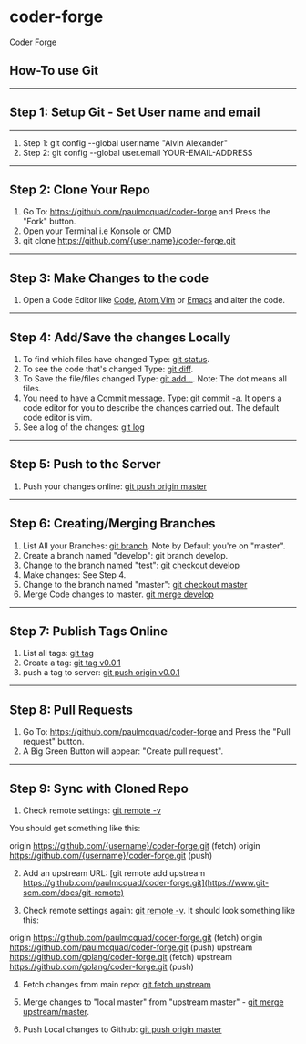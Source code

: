 # coder-forge
Coder Forge

## How-To use Git
----
## Step 1: Setup Git - Set User name and email
----
1. Step 1: git config --global user.name "Alvin Alexander"
2. Step 2: git config --global user.email YOUR-EMAIL-ADDRESS
----
## Step 2: Clone Your Repo
1. Go To: https://github.com/paulmcquad/coder-forge and Press the "Fork" button.
2. Open your Terminal i.e Konsole or CMD
3. git clone https://github.com/{user.name}/coder-forge.git
----
## Step 3: Make Changes to the code
1. Open a Code Editor like [Code](https://code.visualstudio.com/), [Atom](https://atom.io/),[Vim](https://www.vim.org/download.php) or [Emacs](https://www.gnu.org/software/emacs/) and alter the code.
----
## Step 4: Add/Save the changes Locally
1. To find which files have changed Type: [git status](https://git-scm.com/docs/git-status).
2. To see the code that's changed Type: [git diff](https://git-scm.com/docs/git-diff).
3. To Save the file/files changed Type: [git add . ](https://git-scm.com/docs/git-add). Note: The dot means all files.
4. You need to have a Commit message. Type: [git commit -a](https://git-scm.com/docs/git-commit). It opens a code editor for you to describe the changes carried out. The default code editor is vim.
5. See a log of the changes: [git log](https://git-scm.com/docs/git-log)
----
## Step 5: Push to the Server
1. Push your changes online: [git push origin master](https://git-scm.com/docs/git-push)
----
## Step 6: Creating/Merging Branches
1. List All your Branches: [git branch](https://git-scm.com/docs/git-branch). Note by Default you're on "master".
2. Create a branch named "develop": git branch develop.
3. Change to the branch named "test": [git checkout develop](https://git-scm.com/docs/git-checkout)
4. Make changes: See Step 4.
5. Change to the branch named "master": [git checkout master](https://git-scm.com/docs/git-checkout)
6. Merge Code changes to master. [git merge develop](https://git-scm.com/docs/git-merge)
----
## Step 7: Publish Tags Online
1. List all tags: [git tag](https://git-scm.com/docs/git-tag)
2. Create a tag: [git tag v0.0.1](https://git-scm.com/docs/git-tag)
3. push a tag to server: [git push origin v0.0.1](https://git-scm.com/docs/git-tag)
----
## Step 8: Pull Requests
1. Go To: https://github.com/paulmcquad/coder-forge and Press the "Pull request" button.
2. A Big Green Button will appear: "Create pull request".
---
## Step 9: Sync with Cloned Repo

1. Check remote settings: [git remote -v](https://www.git-scm.com/docs/git-remote)

You should get something like this:

origin  https://github.com/{username}/coder-forge.git (fetch)
origin  https://github.com/{username}/coder-forge.git (push)

2. Add an upstream URL:
[git remote add upstream https://github.com/paulmcquad/coder-forge.git](https://www.git-scm.com/docs/git-remote)

3. Check remote settings again: [git remote -v](https://www.git-scm.com/docs/git-remote). It should look something like this:

origin  https://github.com/paulmcquad/coder-forge.git (fetch)
origin  https://github.com/paulmcquad/coder-forge.git (push)
upstream        https://github.com/golang/coder-forge.git (fetch)
upstream        https://github.com/golang/coder-forge.git (push)

4. Fetch changes from main repo: [git fetch upstream](https://www.git-scm.com/docs/git-fetch)
5. Merge changes to "local master" from "upstream master" - [git merge upstream/master](https://www.git-scm.com/docs/git-merge).

6. Push Local changes to Github: [git push origin master](https://www.git-scm.com/docs/git-push)